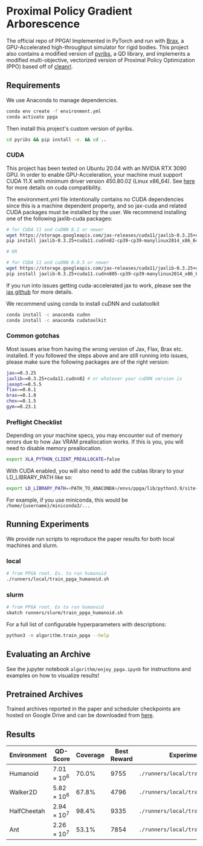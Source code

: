 # Proximal Policy Gradient Arborescence 
The official repo of PPGA! Implemented in PyTorch and run with [Brax](https://github.com/google/brax), a GPU-Accelerated
high-throughput simulator for rigid bodies. This project also contains a modified version of [pyribs](https://github.com/icaros-usc/pyribs),
a QD library, and implements a modified multi-objective, vectorized version of Proximal Policy Optimization (PPO) based off
of [cleanrl](https://github.com/vwxyzjn/cleanrl).

## Requirements
We use Anaconda to manage dependencies. 
```bash
conda env create -f environment.yml
conda activate ppga  
```
Then install this project's custom version of pyribs.
```bash
cd pyribs && pip install -e. && cd ..
```
### CUDA 
This project has been tested on Ubuntu 20.04 with an NVIDIA RTX 3090 GPU. In order to enable GPU-Acceleration, your machine must support 
CUDA 11.X with minimum driver version 450.80.02 (Linux x86_64). See [here](https://docs.nvidia.com/deploy/cuda-compatibility/)
for more details on cuda compatibility. 

The environment.yml file intentionally contains no CUDA dependencies since this is a machine dependent property, and so 
jax-cuda and related CUDA packages must be installed by the user. We recommend installing one of the following jaxlib-cuda packages:
```bash
# for CUDA 11 and cuDNN 8.2 or newer
wget https://storage.googleapis.com/jax-releases/cuda11/jaxlib-0.3.25+cuda11.cudnn82-cp39-cp39-manylinux2014_x86_64.whl
pip install jaxlib-0.3.25+cuda11.cudnn82-cp39-cp39-manylinux2014_x86_64.whl

# OR 

# for CUDA 11 and cuDNN 8.0.5 or newer 
wget https://storage.googleapis.com/jax-releases/cuda11/jaxlib-0.3.25+cuda11.cudnn805-cp39-cp39-manylinux2014_x86_64.whl
pip install jaxlib-0.3.25+cuda11.cudnn805-cp39-cp39-manylinux2014_x86_64.whl
```

If you run into issues getting cuda-accelerated jax to work, please see the [jax github](https://github.com/google/jax) for more details.

We recommend using conda to install cuDNN and cudatoolkit
```bash
conda install -c anaconda cudnn
conda install -c anaconda cudatoolkit 
```

### Common gotchas 
Most issues arise from having the wrong version of Jax, Flax, Brax etc. installed. If you followed the steps above and are still 
running into issues, please make sure the following packages are of the right version: 
```bash
jax==0.3.25
jaxlib==0.3.25+cuda11.cudnn82 # or whatever your cuDNN version is 
jaxopt==0.5.5
flax==0.6.1
brax==0.1.0
chex==0.1.5
gym==0.23.1
```

### Preflight Checklist 
Depending on your machine specs, you may encounter out of memory errors due to how Jax VRAM preallocation works.
If this is you, you will need to disable memory preallocation. 
```bash
export XLA_PYTHON_CLIENT_PREALLOCATE=false
```
With CUDA enabled, you will also need to add the cublas library to your LD_LIBRARY_PATH like so:
```bash
export LD_LIBRARY_PATH=<PATH_TO_ANACONDA>/envs/ppga/lib/python3.9/site-packages/nvidia/cublas/lib/:$LD_LIBRARY_PATH
```
For example, if you use miniconda, this would be `/home/{username}/miniconda3/...`

## Running Experiments
We provide run scripts to reproduce the paper results for both local machines and slurm. 

### local
```bash
# from PPGA root. Ex. to run humanoid
./runners/local/train_ppga_humanoid.sh 
```

### slurm 
```bash
# from PPGA root. Ex to run humanoid 
sbatch runners/slurm/train_ppga_humanoid.sh 
```

For a full list of configurable hyperparameters with descriptions: 
```bash
python3 -m algorithm.train_ppga --help 
```

## Evaluating an Archive 
See the jupyter notebook `algorithm/enjoy_ppga.ipynb` for instructions and examples on how to visualize results! 

## Pretrained Archives 
Trained archives reported in the paper and scheduler checkpoints are hosted on Google Drive and can be downloaded from [here](https://drive.google.com/drive/folders/1dPV5mJNaalqHdMH87KNvGAqnuHi7ozdw?usp=sharing).

## Results 
| **Environment** | **QD-Score**       | **Coverage** | **Best Reward** | **Experiment Command**                      |
|-----------------|--------------------|--------------|-----------------|---------------------------------------------|
| Humanoid        | $7.01 \times 10^6$ | 70.0%        | 9755            | `./runners/local/train_ppga_humanoid.sh`    |
| Walker2D        | $5.82 \times 10^6$ | 67.8%        | 4796            | `./runners/local/train_ppga_walker2d.sh`    |
| HalfCheetah     | $2.94 \times 10^7$ | 98.4%        | 9335            | `./runners/local/train_ppga_halfcheetah.sh` |
| Ant             | $2.26 \times 10^7$ | 53.1%        | 7854            | `./runners/local/train_ppga_ant.sh`         |
